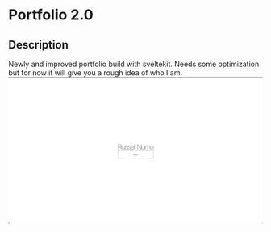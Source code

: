 # Portfolio 2.0

## Description

Newly and improved portfolio build with sveltekit. Needs some optimization but for now it will give you a rough idea of who I am.
![Russell Numo](images/russellnumo.png)
